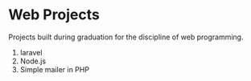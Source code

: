 # Web Projects

Projects built during graduation for the discipline of web programming.

1. laravel
2. Node.js
3. Simple mailer in PHP

